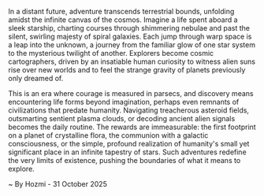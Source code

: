 
In a distant future, adventure transcends terrestrial bounds, unfolding amidst the infinite canvas of the cosmos. Imagine a life spent aboard a sleek starship, charting courses through shimmering nebulae and past the silent, swirling majesty of spiral galaxies. Each jump through warp space is a leap into the unknown, a journey from the familiar glow of one star system to the mysterious twilight of another. Explorers become cosmic cartographers, driven by an insatiable human curiosity to witness alien suns rise over new worlds and to feel the strange gravity of planets previously only dreamed of.

This is an era where courage is measured in parsecs, and discovery means encountering life forms beyond imagination, perhaps even remnants of civilizations that predate humanity. Navigating treacherous asteroid fields, outsmarting sentient plasma clouds, or decoding ancient alien signals becomes the daily routine. The rewards are immeasurable: the first footprint on a planet of crystalline flora, the communion with a galactic consciousness, or the simple, profound realization of humanity's small yet significant place in an infinite tapestry of stars. Such adventures redefine the very limits of existence, pushing the boundaries of what it means to explore.

~ By Hozmi - 31 October 2025
